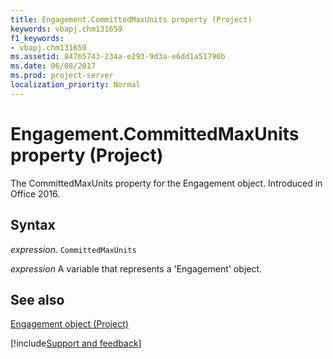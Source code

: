 ```yaml
---
title: Engagement.CommittedMaxUnits property (Project)
keywords: vbapj.chm131659
f1_keywords:
- vbapj.chm131659
ms.assetid: 84765743-234a-e293-9d3a-e6dd1a51790b
ms.date: 06/08/2017
ms.prod: project-server
localization_priority: Normal
---
```



# Engagement.CommittedMaxUnits property (Project)

The CommittedMaxUnits property for the Engagement object. Introduced in Office 2016.


## Syntax

_expression_. `CommittedMaxUnits`

_expression_ A variable that represents a 'Engagement' object.


## See also


[Engagement object (Project)](Project.engagement.md)

[!include[Support and feedback](~/includes/feedback-boilerplate.md)]